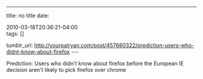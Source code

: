 ---
title: no title
date:

 2010-03-18T20:36:21-04:00  
tags:  []

tumblr_url:
http://yourpalryan.com/post/457680322/prediction-users-who-didnt-know-about-firefox
\-\--

Prediction: Users who didn't know about firefox before the European IE
decision aren't likely to pick firefox over chrome
